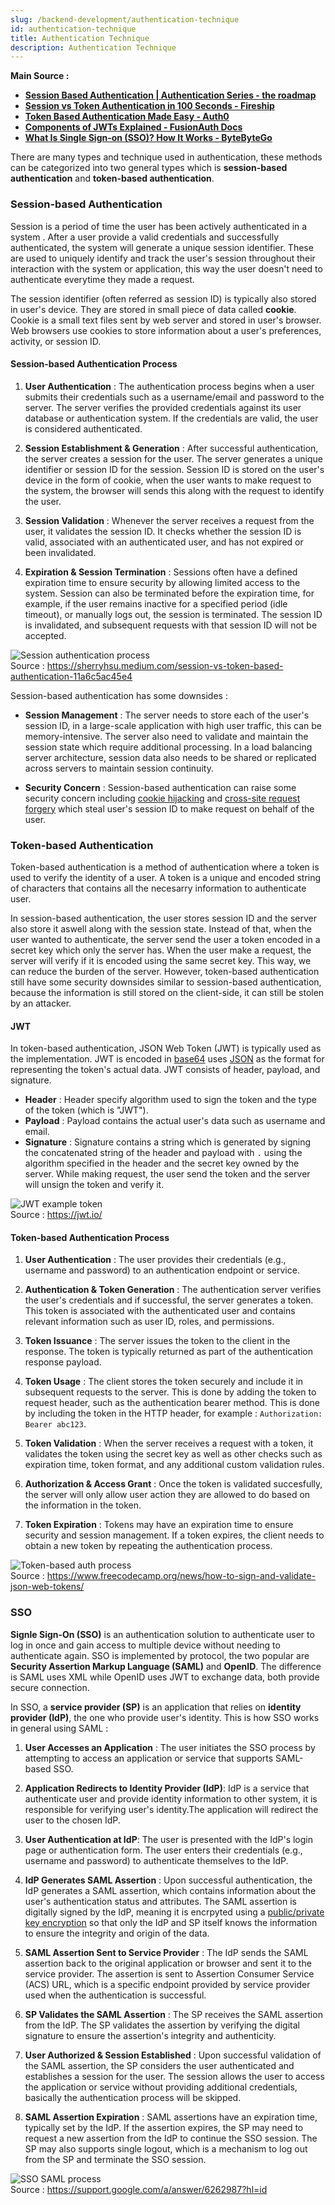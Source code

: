 ```yaml
---
slug: /backend-development/authentication-technique
id: authentication-technique
title: Authentication Technique
description: Authentication Technique
---
```


**Main Source :**

- **[Session Based Authentication | Authentication Series - the roadmap](https://youtu.be/gKkBEOq_shs?si=wCIoAb65N0x3oOhz)**
- **[Session vs Token Authentication in 100 Seconds - Fireship](https://youtu.be/UBUNrFtufWo?si=IGz6Uo6OpzPTywjq)**
- **[Token Based Authentication Made Easy - Auth0](https://auth0.com/learn/token-based-authentication-made-easy)**
- **[Components of JWTs Explained - FusionAuth Docs](https://fusionauth.io/articles/tokens/jwt-components-explained)**
- **[What Is Single Sign-on (SSO)? How It Works - ByteByteGo](https://youtu.be/O1cRJWYF-g4?si=4vqTPiWb4DheFCF8)**

There are many types and technique used in authentication, these methods can be categorized into two general types which is **session-based authentication** and **token-based authentication**.

### Session-based Authentication

Session is a period of time the user has been actively authenticated in a system . After a user provide a valid credentials and successfully authenticated, the system will generate a unique session identifier. These are used to uniquely identify and track the user's session throughout their interaction with the system or application, this way the user doesn't need to authenticate everytime they made a request.

The session identifier (often referred as session ID) is typically also stored in user's device. They are stored in small piece of data called **cookie**. Cookie is a small text files sent by web server and stored in user's browser. Web browsers use cookies to store information about a user's preferences, activity, or session ID.

#### Session-based Authentication Process

1. **User Authentication** : The authentication process begins when a user submits their credentials such as a username/email and password to the server. The server verifies the provided credentials against its user database or authentication system. If the credentials are valid, the user is considered authenticated.

2. **Session Establishment & Generation** : After successful authentication, the server creates a session for the user. The server generates a unique identifier or session ID for the session. Session ID is stored on the user's device in the form of cookie, when the user wants to make request to the system, the browser will sends this along with the request to identify the user.

3. **Session Validation** : Whenever the server receives a request from the user, it validates the session ID. It checks whether the session ID is valid, associated with an authenticated user, and has not expired or been invalidated.

4. **Expiration & Session Termination** : Sessions often have a defined expiration time to ensure security by allowing limited access to the system. Session can also be terminated before the expiration time, for example, if the user remains inactive for a specified period (idle timeout), or manually logs out, the session is terminated. The session ID is invalidated, and subsequent requests with that session ID will not be accepted.

![Session authentication process](./session-auth.png)  
Source : https://sherryhsu.medium.com/session-vs-token-based-authentication-11a6c5ac45e4

Session-based authentication has some downsides :

- **Session Management** : The server needs to store each of the user's session ID, in a large-scale application with high user traffic, this can be memory-intensive. The server also need to validate and maintain the session state which require additional processing. In a load balancing server architecture, session data also needs to be shared or replicated across servers to maintain session continuity.

- **Security Concern** : Session-based authentication can raise some security concern including [cookie hijacking](/computer-security/web-security#cookie-hijacking) and [cross-site request forgery](/computer-security/web-security#cross-site-request-forgery) which steal user's session ID to make request on behalf of the user.

### Token-based Authentication

Token-based authentication is a method of authentication where a token is used to verify the identity of a user. A token is a unique and encoded string of characters that contains all the necesarry information to authenticate user.

In session-based authentication, the user stores session ID and the server also store it aswell along with the session state. Instead of that, when the user wanted to authenticate, the server send the user a token encoded in a secret key which only the server has. When the user make a request, the server will verify if it is encoded using the same secret key. This way, we can reduce the burden of the server. However, token-based authentication still have some security downsides similar to session-based authentication, because the information is still stored on the client-side, it can still be stolen by an attacker.

#### JWT

In token-based authentication, JSON Web Token (JWT) is typically used as the implementation. JWT is encoded in [base64](/computer-and-programming-fundamentals/data-representation#base64) uses [JSON](/frontend-web-development) as the format for representing the token's actual data. JWT consists of header, payload, and signature.

- **Header** : Header specify algorithm used to sign the token and the type of the token (which is "JWT").
- **Payload** : Payload contains the actual user's data such as username and email.
- **Signature** : Signature contains a string which is generated by signing the concatenated string of the header and payload with `.` using the algorithm specified in the header and the secret key owned by the server. While making request, the user send the token and the server will unsign the token and verify it.

![JWT example token](./jwt.png)  
Source : https://jwt.io/

#### Token-based Authentication Process

1. **User Authentication** : The user provides their credentials (e.g., username and password) to an authentication endpoint or service.

2. **Authentication & Token Generation** : The authentication server verifies the user's credentials and if successful, the server generates a token. This token is associated with the authenticated user and contains relevant information such as user ID, roles, and permissions.

3. **Token Issuance** : The server issues the token to the client in the response. The token is typically returned as part of the authentication response payload.

4. **Token Usage** : The client stores the token securely and include it in subsequent requests to the server. This is done by adding the token to request header, such as the authentication bearer method. This is done by including the token in the HTTP header, for example : `Authorization: Bearer abc123`.

5. **Token Validation** : When the server receives a request with a token, it validates the token using the secret key as well as other checks such as expiration time, token format, and any additional custom validation rules.

6. **Authorization & Access Grant** : Once the token is validated succesfully, the server will only allow user action they are allowed to do based on the information in the token.

7. **Token Expiration** : Tokens may have an expiration time to ensure security and session management. If a token expires, the client needs to obtain a new token by repeating the authentication process.

![Token-based auth process](./token-auth.png)  
Source : https://www.freecodecamp.org/news/how-to-sign-and-validate-json-web-tokens/

### SSO

**Signle Sign-On (SSO)** is an authentication solution to authenticate user to log in once and gain access to multiple device without needing to authenticate again. SSO is implemented by protocol, the two popular are **Security Assertion Markup Language (SAML)** and **OpenID**. The difference is SAML uses XML while OpenID uses JWT to exchange data, both provide secure connection.

In SSO, a **service provider (SP)** is an application that relies on **identity provider (IdP)**, the one who provide user's identity. This is how SSO works in general using SAML :

1. **User Accesses an Application** : The user initiates the SSO process by attempting to access an application or service that supports SAML-based SSO.

2. **Application Redirects to Identity Provider (IdP)**: IdP is a service that authenticate user and provide identity information to other system, it is responsible for verifying user's identity.The application will redirect the user to the chosen IdP.

3. **User Authentication at IdP**: The user is presented with the IdP's login page or authentication form. The user enters their credentials (e.g., username and password) to authenticate themselves to the IdP.

4. **IdP Generates SAML Assertion** : Upon successful authentication, the IdP generates a SAML assertion, which contains information about the user's authentication status and attributes. The SAML assertion is digitally signed by the IdP, meaning it is encrpyted using a [public/private key encryption](/computer-security/encryption#public--private-key) so that only the IdP and SP itself knows the information to ensure the integrity and origin of the data.

5. **SAML Assertion Sent to Service Provider** : The IdP sends the SAML assertion back to the original application or browser and sent it to the service provider. The assertion is sent to Assertion Consumer Service (ACS) URL, which is a specific endpoint provided by service provider used when the authentication is successful.

6. **SP Validates the SAML Assertion** : The SP receives the SAML assertion from the IdP. The SP validates the assertion by verifying the digital signature to ensure the assertion's integrity and authenticity.

7. **User Authorized & Session Established** : Upon successful validation of the SAML assertion, the SP considers the user authenticated and establishes a session for the user. The session allows the user to access the application or service without providing additional credentials, basically the authentication process will be skipped.

8. **SAML Assertion Expiration** : SAML assertions have an expiration time, typically set by the IdP. If the assertion expires, the SP may need to request a new assertion from the IdP to continue the SSO session. The SP may also supports single logout, which is a mechanism to log out from the SP and terminate the SSO session.

![SSO SAML process](./sso.png)  
Source : https://support.google.com/a/answer/6262987?hl=id
